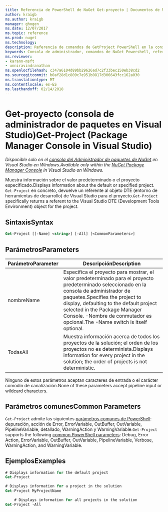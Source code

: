 ```yaml
---
title: Referencia de PowerShell de NuGet Get-proyecto | Documentos de Microsoft
author: kraigb
ms.author: kraigb
manager: ghogen
ms.date: 12/07/2017
ms.topic: reference
ms.prod: nuget
ms.technology: 
description: Referencia de comandos de GetProject PowerShell en la consola de administrador de paquetes de NuGet en Visual Studio.
keywords: Consola de administrador, comandos de NuGet Powershell, referencia de NuGet Powershell, Get-proyecto de paquete de NuGet
ms.reviewer:
- karann-msft
- unniravindranathan
ms.openlocfilehash: c347a6104d89bb29626ad7c2f33bec150eb38cd2
ms.sourcegitcommit: b0af28d1c809c7e951b0817d306643fcc162a030
ms.translationtype: MT
ms.contentlocale: es-ES
ms.lasthandoff: 02/14/2018
---
```

# <a name="get-project-package-manager-console-in-visual-studio"></a><span data-ttu-id="e8b27-104">Get-proyecto (consola de administrador de paquetes en Visual Studio)</span><span class="sxs-lookup"><span data-stu-id="e8b27-104">Get-Project (Package Manager Console in Visual Studio)</span></span>

<span data-ttu-id="e8b27-105">*Disponible solo en el [consola del Administrador de paquetes de NuGet](package-manager-console.md) en Visual Studio en Windows.*</span><span class="sxs-lookup"><span data-stu-id="e8b27-105">*Available only within the [NuGet Package Manager Console](package-manager-console.md) in Visual Studio on Windows.*</span></span>

<span data-ttu-id="e8b27-106">Muestra información sobre el valor predeterminado o el proyecto especificado.</span><span class="sxs-lookup"><span data-stu-id="e8b27-106">Displays information about the default or specified project.</span></span> <span data-ttu-id="e8b27-107">`Get-Project` en concreto, devuelve un referente al objeto DTE (entorno de herramientas de desarrollo) de Visual Studio para el proyecto.</span><span class="sxs-lookup"><span data-stu-id="e8b27-107">`Get-Project` specifically returns a referent to the Visual Studio DTE (Development Tools Environment) object for the project.</span></span>

## <a name="syntax"></a><span data-ttu-id="e8b27-108">Sintaxis</span><span class="sxs-lookup"><span data-stu-id="e8b27-108">Syntax</span></span>

```ps
Get-Project [[-Name] <string>] [-All] [<CommonParameters>]
```

## <a name="parameters"></a><span data-ttu-id="e8b27-109">Parámetros</span><span class="sxs-lookup"><span data-stu-id="e8b27-109">Parameters</span></span>

| <span data-ttu-id="e8b27-110">Parámetro</span><span class="sxs-lookup"><span data-stu-id="e8b27-110">Parameter</span></span> | <span data-ttu-id="e8b27-111">Descripción</span><span class="sxs-lookup"><span data-stu-id="e8b27-111">Description</span></span> |
| --- | --- |
| <span data-ttu-id="e8b27-112">nombre</span><span class="sxs-lookup"><span data-stu-id="e8b27-112">Name</span></span> | <span data-ttu-id="e8b27-113">Especifica el proyecto para mostrar, el valor predeterminado para el proyecto predeterminado seleccionado en la consola de administrador de paquetes.</span><span class="sxs-lookup"><span data-stu-id="e8b27-113">Specifies the project to display, defaulting to the default project selected in the Package Manager Console.</span></span> <span data-ttu-id="e8b27-114">-Nombre de conmutador es opcional.</span><span class="sxs-lookup"><span data-stu-id="e8b27-114">The -Name switch is itself optional.</span></span> |
| <span data-ttu-id="e8b27-115">Todas</span><span class="sxs-lookup"><span data-stu-id="e8b27-115">All</span></span> | <span data-ttu-id="e8b27-116">Muestra información acerca de todos los proyectos de la solución; el orden de los proyectos no es determinista.</span><span class="sxs-lookup"><span data-stu-id="e8b27-116">Displays information for every project in the solution; the order of projects is not deterministic.</span></span> |

<span data-ttu-id="e8b27-117">Ninguno de estos parámetros aceptan caracteres de entrada o el carácter comodín de canalización.</span><span class="sxs-lookup"><span data-stu-id="e8b27-117">None of these parameters accept pipeline input or wildcard characters.</span></span>

## <a name="common-parameters"></a><span data-ttu-id="e8b27-118">Parámetros comunes</span><span class="sxs-lookup"><span data-stu-id="e8b27-118">Common Parameters</span></span>

<span data-ttu-id="e8b27-119">`Get-Project` admite las siguientes [parámetros comunes de PowerShell](http://go.microsoft.com/fwlink/?LinkID=113216): depuración, acción de Error, ErrorVariable, OutBuffer, OutVariable, PipelineVariable, detallado, WarningAction y WarningVariable.</span><span class="sxs-lookup"><span data-stu-id="e8b27-119">`Get-Project` supports the following [common PowerShell parameters](http://go.microsoft.com/fwlink/?LinkID=113216): Debug, Error Action, ErrorVariable, OutBuffer, OutVariable, PipelineVariable, Verbose, WarningAction, and WarningVariable.</span></span>

## <a name="examples"></a><span data-ttu-id="e8b27-120">Ejemplos</span><span class="sxs-lookup"><span data-stu-id="e8b27-120">Examples</span></span>

```ps
# Displays information for the default project
Get-Project

# Displays information for a project in the solution
Get-Project MyProjectName

    # Displays information for all projects in the solution
Get-Project -All
```